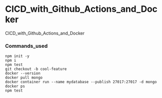 # CICD_with_Github_Actions_and_Docker
CICD_with_Github_Actions_and_Docker

### Commands_used
```
npm init -y
npm i
npm test
git checkout -b cool-feature
docker --version
docker pull mongo
docker container run --name mydatabase --publish 27017:27017 -d mongo
docker ps
npm test
```